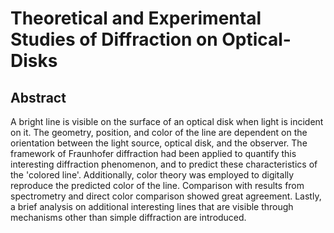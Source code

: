 # Theoretical and Experimental Studies of Diffraction on Optical-Disks

## Abstract

A bright line is visible on the surface of an optical disk when light is incident on it. The geometry, position, and color of the line are dependent on the orientation between the light source, optical disk, and the observer. The framework of Fraunhofer diffraction had been applied to quantify this interesting diffraction phenomenon, and to predict these characteristics of the 'colored line'. Additionally, color theory was employed to digitally reproduce the predicted color of the line. Comparison with results from spectrometry and direct color comparison showed great agreement. Lastly, a brief analysis on additional interesting lines that are visible through mechanisms other than simple diffraction are introduced.
